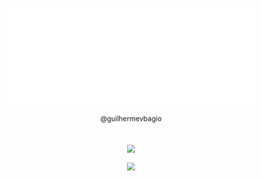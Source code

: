 <p align="center">
    <img src="example.svg" alt="header">
</p>
<p align="center"> @guilhermevbagio </p>

<br/>
<p align="center">
  <img src="https://github-readme-stats.vercel.app/api/top-langs/?username=guilhermevbagio&theme=shadowred&count_private=true&langs_count=8"><br/><br/>
  <img src="https://github-profile-trophy.vercel.app/?username=guilhermevbagio&theme=shadowred&margin-w=9&hide_border=true&count_private=true"><br/>
</p>

##
